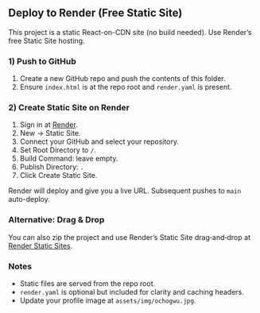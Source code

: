 ## Deploy to Render (Free Static Site)

This project is a static React-on-CDN site (no build needed). Use Render’s free Static Site hosting.

### 1) Push to GitHub
1. Create a new GitHub repo and push the contents of this folder.
2. Ensure `index.html` is at the repo root and `render.yaml` is present.

### 2) Create Static Site on Render
1. Sign in at [Render](https://render.com/).
2. New → Static Site.
3. Connect your GitHub and select your repository.
4. Set Root Directory to `/`.
5. Build Command: leave empty.
6. Publish Directory: `.`
7. Click Create Static Site.

Render will deploy and give you a live URL. Subsequent pushes to `main` auto-deploy.

### Alternative: Drag & Drop
You can also zip the project and use Render’s Static Site drag‑and‑drop at [Render Static Sites](https://render.com/docs/static-sites).

### Notes
- Static files are served from the repo root.
- `render.yaml` is optional but included for clarity and caching headers.
- Update your profile image at `assets/img/ochogwu.jpg`.

